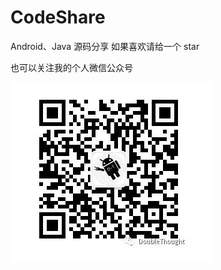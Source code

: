 # CodeShare
Android、Java 源码分享
如果喜欢请给一个 star

也可以关注我的个人微信公众号

![hashmap_1_3](image/hashmap_1_3.png)

